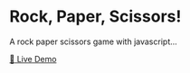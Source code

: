 # Rock, Paper, Scissors!
A rock paper scissors game with javascript...

<a href="https://rohan77700.github.io/rock-paper-scissors/">🔗 Live Demo </a>
